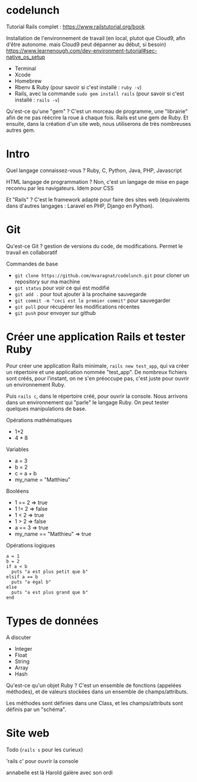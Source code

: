 # codelunch

Tutorial Rails complet : https://www.railstutorial.org/book

Installation de l'environnement de travail (en local, plutot que Cloud9, afin d'être autonome. mais Cloud9 peut dépanner au début, si besoin) https://www.learnenough.com/dev-environment-tutorial#sec-native_os_setup
- Terminal
- Xcode
- Homebrew
- Rbenv & Ruby (pour savoir si c'est installé : `ruby -v`)
- Rails, avec la commande `sudo gem install rails` (pour savoir si c'est installé : `rails -v`)

Qu'est-ce qu'une "gem" ? C'est un morceau de programme, une "librairie" afin de ne pas réécrire la roue à chaque fois. Rails est une gem de Ruby. Et ensuite, dans la création d'un site web, nous utiliserons de très nombreuses autres gem.

# Intro

Quel langage connaissez-vous ? Ruby, C, Python, Java, PHP, Javascript

HTML langage de programmation ? Non, c'est un langage de mise en page reconnu par les navigateurs. Idem pour CSS

Et "Rails" ? C'est le framework adapté pour faire des sites web (équivalents dans d'autres langages : Laravel en PHP, Django en Python).

# Git
Qu'est-ce Git ? gestion de versions du code, de modifications. Permet le travail en collaboratif

Commandes de base
- `git clone https://github.com/mvaragnat/codelunch.git` pour cloner un repository sur ma machine
- `git status` pour voir ce qui est modifié
- `git add .` pour tout ajouter à la prochaine sauvegarde
- `git commit -m "ceci est le premier commit"` pour sauvegarder
- `git pull` pour récupérer les modifications récentes
- `git push` pour envoyer sur github

# Créer une application Rails et tester Ruby

Pour créer une application Rails minimale, `rails new test_app`, qui va créer un répertoire et une application nommée "test_app". De nombreux fichiers sont créés, pour l'instant, on ne s'en préoccupe pas, c'est juste pour ouvrir un environnement Ruby.

Puis `rails c`, dans le répertoire créé, pour ouvrir la console. Nous arrivons dans un environnement qui "parle" le langage Ruby. On peut tester quelques manipulations de base.

Opérations mathématiques
- 1+2
- 4 * 8

Variables
- a = 3
- b = 2
- c = a + b
- my_name = "Matthieu"

Booléens
- 1 == 2 => true
- 1 != 2 => false
- 1 < 2 => true
- 1 > 2 => false
- a == 3 => true
- my_name == "Matthieu" => true

Opérations logiques
```
a = 1
b = 2
if a < b
  puts "a est plus petit que b"
elsif a == b
  puts "a égal b"
else
  puts "a est plus grand que b"
end
```

# Types de données

A discuter
- Integer
- Float
- String
- Array
- Hash

Qu'est-ce qu'un objet Ruby ? C'est un ensemble de fonctions (appelées méthodes), et de valeurs stockées dans un ensemble de champs/attributs.

Les méthodes sont définies dans une Class, et les champs/attributs sont définis par un "schéma".

# Site web
Todo (`rails s` pour les curieux)

'rails c' pour ouvrir la console

annabelle est là
Harold galère avec son ordi
